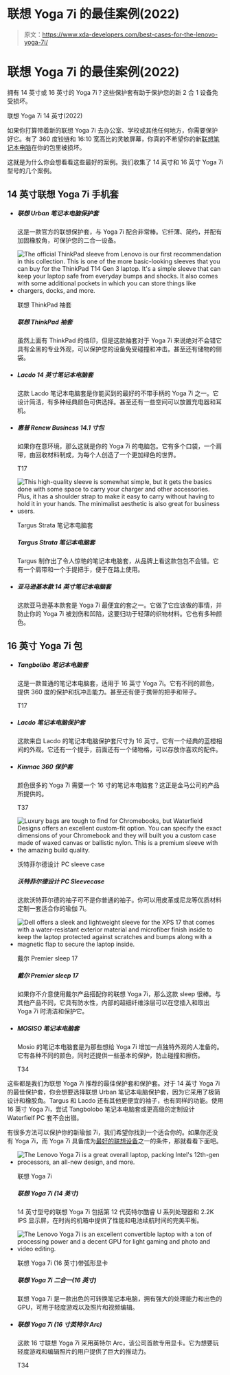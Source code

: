 # 联想 Yoga 7i 的最佳案例(2022)

> 原文：<https://www.xda-developers.com/best-cases-for-the-lenovo-yoga-7i/>

# 联想 Yoga 7i 的最佳案例(2022)

拥有 14 英寸或 16 英寸的 Yoga 7i？这些保护套有助于保护您的新 2 合 1 设备免受损坏。

联想 Yoga 7i 14 英寸(2022)

如果你打算带着新的联想 Yoga 7i 去办公室、学校或其他任何地方，你需要保护好它。有了 360 度铰链和 16:10 宽高比的灵敏屏幕，你真的不希望你的新[联想笔记本电脑](https://www.xda-developers.com/best-lenovo-laptops/)在你的包里被损坏。

这就是为什么你会想看看这些最好的案例。我们收集了 14 英寸和 16 英寸 Yoga 7i 型号的几个案例。

## 14 英寸联想 Yoga 7i 手机套

*   ##### 联想 Urban 笔记本电脑保护套

    这是一款官方的联想保护套，与 Yoga 7i 配合非常棒。它纤薄、简约，并配有加固橡胶角，可保护您的二合一设备。

*   <picture>![The official ThinkPad sleeve from Lenovo is our first recommendation in this collection. This is one of the more basic-looking sleeves that you can buy for the ThinkPad T14 Gen 3 laptop. It's a simple sleeve that can keep your laptop safe from everyday bumps and shocks. It also comes with some additional pockets in which you can store things like chargers, docks, and more.](img/5ad60fd4c5b21c8243b07a94230cfdec.png)</picture>

    联想 ThinkPad 袖套

    ##### 联想 ThinkPad 袖套

    虽然上面有 ThinkPad 的烙印，但是这款袖套对于 Yoga 7i 来说绝对不会错它具有全黑的专业外观，可以保护您的设备免受碰撞和冲击。甚至还有储物的侧袋。

*   ##### Lacdo 14 英寸笔记本电脑套

    这款 Lacdo 笔记本电脑套是你能买到的最好的不带手柄的 Yoga 7i 之一。它设计简洁，有多种经典颜色可供选择。甚至还有一些空间可以放置充电器和耳机。

*   ##### 惠普 Renew Business 14.1 寸包

    如果你在意环境，那么这就是你的 Yoga 7i 的电脑包。它有多个口袋，一个肩带，由回收材料制成，为每个人创造了一个更加绿色的世界。

    T17
*   <picture>![This high-quality sleeve is somewhat simple, but it gets the basics done with some space to carry your charger and other accessories. Plus, it has a shoulder strap to make it easy to carry without having to hold it in your hands. The minimalist aesthetic is also great for business users.](img/c50bfe09cd2208fd93e9f019d4ec2308.png)</picture>

    Targus Strata 笔记本电脑套

    ##### Targus Strata 笔记本电脑套

    Targus 制作出了令人惊艳的笔记本电脑套，从品牌上看这款包包不会错。它有一个肩带和一个手提把手，便于在路上使用。

*   ##### 亚马逊基本款 14 英寸笔记本电脑套

    这款亚马逊基本款套是 Yoga 7i 最便宜的套之一。它做了它应该做的事情，并防止你的 Yoga 7i 被划伤和凹陷，这要归功于轻薄的织物材料。它也有多种颜色。

## 16 英寸 Yoga 7i 包

*   ##### Tangbolibo 笔记本电脑套

    这是一款普通的笔记本电脑套，适用于 16 英寸 Yoga 7i。它有不同的颜色，提供 360 度的保护和抗冲击能力。甚至还有便于携带的把手和带子。

    T17
*   ##### Lacdo 笔记本电脑保护套

    这款来自 Lacdo 的笔记本电脑保护套尺寸为 16 英寸。它有一个经典的蓝橙相间的外观。它还有一个提手，前面还有一个储物格，可以存放你喜欢的配件。

*   ##### Kinmac 360 保护套

    颜色很多的 Yoga 7i 需要一个 16 寸的笔记本电脑套？这正是金马公司的产品所提供的。

    T37
*   <picture>![Luxury bags are tough to find for Chromebooks, but Waterfield Designs offers an excellent custom-fit option. You can specify the exact dimensions of your Chromebook and they will built you a custom case made of waxed canvas or ballistic nylon. This is a premium sleeve with the amazing build quality.](img/7869e04d346c2ccf3b76c29e32971e32.png)</picture>

    沃特菲尔德设计 PC sleeve case

    ##### 沃特菲尔德设计 PC Sleevecase

    这款沃特菲尔德的袖子可不是你普通的袖子。你可以用皮革或尼龙等优质材料定制一套适合你的瑜伽 7i。

*   <picture>![Dell offers a sleek and lightweight sleeve for the XPS 17 that comes with a water-resistant exterior material and microfiber finish inside to keep the laptop protected against scratches and bumps along with a magnetic flap to secure the laptop inside.](img/0977a542a1b2e58fd8fe048c5e0ece4b.png)</picture>

    戴尔 Premier sleep 17

    ##### 戴尔 Premier sleep 17

    如果你不介意使用戴尔产品搭配你的联想 Yoga 7i，那么这款 sleep 很棒。与其他产品不同，它具有防水性，内部的超细纤维涂层可以在您插入和取出 Yoga 7i 时清洁和保护它。

*   ##### MOSISO 笔记本电脑套

    Mosio 的笔记本电脑套是为那些想给 Yoga 7i 增加一点独特外观的人准备的。它有各种不同的颜色，同时还提供一些基本的保护，防止碰撞和擦伤。

    T34

这些都是我们为联想 Yoga 7i 推荐的最佳保护套和保护套。对于 14 英寸 Yoga 7i 的最佳保护套，你会想要选择联想 Urban 笔记本电脑保护套，因为它采用了极简设计和橡胶角。Targus 和 Lacdo 还有其他更便宜的袖子，也有同样的功能。使用 16 英寸 Yoga 7i，尝试 Tangbolobo 笔记本电脑套或更高级的定制设计 Waterfielf PC 套不会出错。

有很多方法可以保护你的新瑜伽 7i，我们希望你找到一个适合你的。如果你还没有 Yoga 7i，而 Yoga 7i 具备成为[最好的联想设备](https://www.xda-developers.com/best-lenovo-laptops/)之一的条件，那就看看下面吧。

*   <picture>![The Lenovo Yoga 7i is a great overall laptop, packing Intel's 12th-gen processors, an all-new design, and more.](img/39976033c64d8c975af29b58ee77bb4e.png)</picture>

    联想 Yoga 7i

    ##### 联想 Yoga 7i (14 英寸)

    14 英寸型号的联想 Yoga 7i 包括第 12 代英特尔酷睿 U 系列处理器和 2.2K IPS 显示屏，在时尚的机箱中提供了性能和电池续航时间的完美平衡。

*   <picture>![The Lenovo Yoga 7i is an excellent convertible laptop with a ton of processing power and a decent GPU for light gaming and photo and video editing.](img/e1350da2bdf949527e40ce37131cdb16.png)</picture>

    联想 Yoga 7i (16 英寸)带弧形显卡

    ##### 联想 Yoga 7i 二合一(16 英寸)

    联想 Yoga 7i 是一款出色的可转换笔记本电脑，拥有强大的处理能力和出色的 GPU，可用于轻度游戏以及照片和视频编辑。

*   ##### 联想 Yoga 7i (16 寸英特尔 Arc)

    这款 16 寸联想 Yoga 7i 采用英特尔 Arc，该公司首款专用显卡。它为想要玩轻度游戏和编辑照片的用户提供了巨大的推动力。

    T34